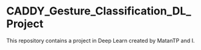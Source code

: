 # CADDY_Gesture_Classification_DL_Project
This repository contains a project in Deep Learn created by MatanTP and I.
